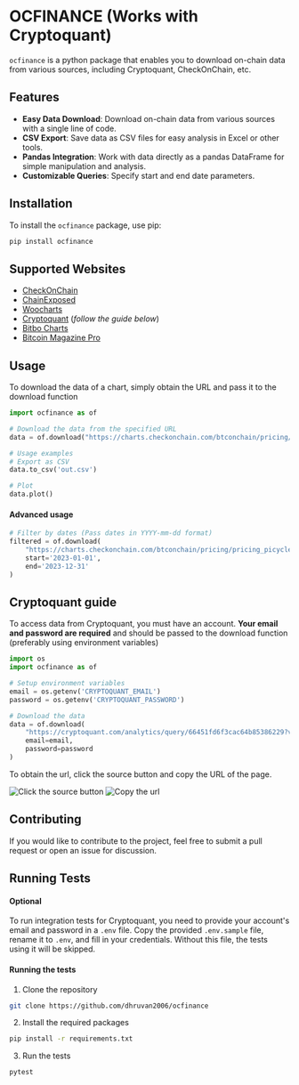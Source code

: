 # OCFINANCE (Works with Cryptoquant)

`ocfinance` is a python package that enables you to download on-chain data from various sources, including Cryptoquant, CheckOnChain, etc.

## Features
- **Easy Data Download**: Download on-chain data from various sources with a single line of code.
- **CSV Export**: Save data as CSV files for easy analysis in Excel or other tools.
- **Pandas Integration**: Work with data directly as a pandas DataFrame for simple manipulation and analysis.
- **Customizable Queries**: Specify start and end date parameters.

## Installation
To install the `ocfinance` package, use pip:
```bash
pip install ocfinance
```

## Supported Websites
- [CheckOnChain](https://charts.checkonchain.com/)
- [ChainExposed](https://chainexposed.com/)
- [Woocharts](https://woocharts.com/)
- [Cryptoquant](https://cryptoquant.com/) (_follow the guide below_)
- [Bitbo Charts](https://charts.bitbo.io/)
- [Bitcoin Magazine Pro](https://www.bitcoinmagazinepro.com)

## Usage
To download the data of a chart, simply obtain the URL and pass it to the download function

```python
import ocfinance as of

# Download the data from the specified URL
data = of.download("https://charts.checkonchain.com/btconchain/pricing/pricing_picycleindicator/pricing_picycleindicator_light.html")

# Usage examples
# Export as CSV
data.to_csv('out.csv')

# Plot
data.plot()
```

#### Advanced usage
```python
# Filter by dates (Pass dates in YYYY-mm-dd format)
filtered = of.download(
    "https://charts.checkonchain.com/btconchain/pricing/pricing_picycleindicator/pricing_picycleindicator_light.html",
    start='2023-01-01',
    end='2023-12-31'
)
```

## Cryptoquant guide
To access data from Cryptoquant, you must have an account. **Your email and password are required** and should be passed to the download function (preferably using environment variables)

```python
import os
import ocfinance as of

# Setup environment variables
email = os.getenv('CRYPTOQUANT_EMAIL')
password = os.getenv('CRYPTOQUANT_PASSWORD')

# Download the data
data = of.download(
    "https://cryptoquant.com/analytics/query/66451fd6f3cac64b85386229?v=66451fd6f3cac64b8538622b",
    email=email,
    password=password
)
```
To obtain the url, click the source button and copy the URL of the page.

![Click the source button](/assets/cryptoquant_step1.png)
![Copy the url](/assets/cryptoquant_step2.png)

## Contributing
If you would like to contribute to the project, feel free to submit a pull request or open an issue for discussion.

## Running Tests
#### Optional
To run integration tests for Cryptoquant, you need to provide your account's email and password in a `.env` file. Copy the provided `.env.sample` file, rename it to `.env`, and fill in your credentials. Without this file, the tests using it will be skipped.

#### Running the tests
1. Clone the repository
```bash
git clone https://github.com/dhruvan2006/ocfinance
```
2. Install the required packages
```bash
pip install -r requirements.txt
```
3. Run the tests
```bash
pytest
```
